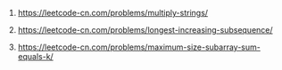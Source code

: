1. https://leetcode-cn.com/problems/multiply-strings/

2. https://leetcode-cn.com/problems/longest-increasing-subsequence/

3. https://leetcode-cn.com/problems/maximum-size-subarray-sum-equals-k/